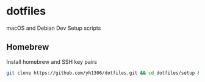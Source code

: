 # dotfiles
macOS and Debian Dev Setup scripts

## Homebrew
Install homebrew and SSH key pairs
```bash
git clone https://github.com/yh1306/dotfiles.git && cd dotfiles/setup && chmod a+x brew.sh && ./brew.sh
```
